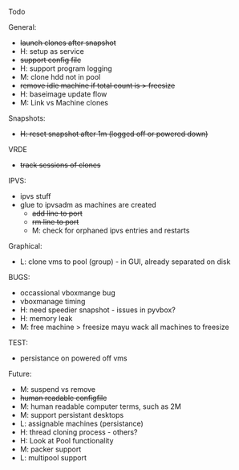 Todo

General:
- ~~launch clones after snapshot~~
- H: setup as service
- ~~support config file~~
- H: support program logging
- M: clone hdd not in pool
- ~~remove idle machine if total count is > freesize~~
- H: baseimage update flow
- M: Link vs Machine clones

Snapshots:
- ~~H: reset snapshot after 1m (logged off or powered down)~~

VRDE
- ~~track sessions of clones~~

IPVS:
- ipvs stuff
- glue to ipvsadm as machines are created
    - ~~add line to port~~
    - ~~rm line to port~~
    - M: check for orphaned ipvs entries and restarts

Graphical:
- L: clone vms to pool (group) - in GUI, already separated on disk


BUGS:
- occassional vboxmange bug
- vboxmanage timing
- H: need speedier snapshot - issues in pyvbox?
- H: memory leak
- M: free machine > freesize mayu wack all machines to freesize

TEST:
- persistance on powered off vms


Future:
- M: suspend vs remove
- ~~human readable configfile~~
- M: human readable computer terms, such as 2M
- M: support persistant desktops
- L: assignable machines (persistance)
- H: thread cloning process - others?
- H: Look at Pool functionality
- M: packer support
- L: multipool support
